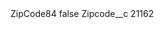 <?xml version="1.0" encoding="UTF-8"?>
<CustomMetadata xmlns="http://soap.sforce.com/2006/04/metadata" xmlns:xsi="http://www.w3.org/2001/XMLSchema-instance" xmlns:xsd="http://www.w3.org/2001/XMLSchema">
    <label>ZipCode84</label>
    <protected>false</protected>
    <values>
        <field>Zipcode__c</field>
        <value xsi:type="xsd:string">21162</value>
    </values>
</CustomMetadata>
